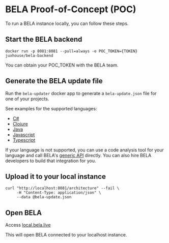 # BELA Proof-of-Concept (POC)

To run a BELA instance locally, you can follow these steps.

## Start the BELA backend

```
docker run -p 8081:8081 --pull=always -e POC_TOKEN={TOKEN} juxhouse/bela-backend
```
You can obtain your POC_TOKEN with the BELA team.


## Generate the BELA update file

Run the `bela-updater` docker app to generate a `bela-update.json` file for one of your projects.

See examples for the supported languages:
 - [C#](/updaters/.NET.md)
 - [Clojure](/updaters/Clojure.md)
 - [Java](/updaters/Java.md)
 - [Javascript](/updaters/Typescript.md)
 - [Typescript](/updaters/Typescript.md)

If your language is not supported, you can use a code analysis tool for your language and call BELA's [generic API](API.md) directly. You can also hire BELA developers to build that integration for you.


## Upload it to your local instance
```
curl "http://localhost:8081/architecture" --fail \
     -H "Content-Type: application/json" \
     --data @bela-update.json
```

## Open BELA

Access [local.bela.live](https://local.bela.live)

This will open BELA connected to your localhost instance.
